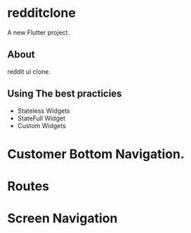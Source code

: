 # redditclone

A new Flutter project.

## About
 <p>reddit ui clone.</p>
 
 ## Using The best practicies
  - Stateless Widgets
  - StateFull Widget
  - Custom Widgets

# Customer Bottom Navigation.
# Routes
# Screen Navigation
